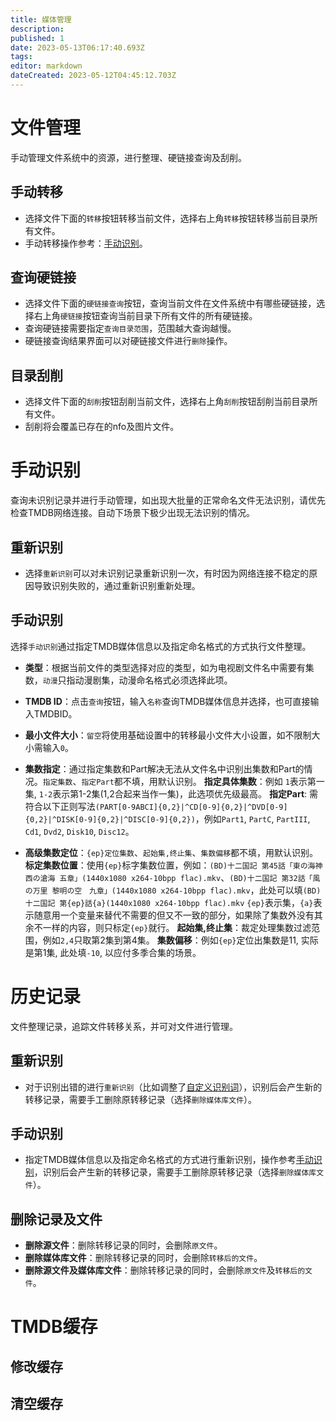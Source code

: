 ```yaml
---
title: 媒体管理
description: 
published: 1
date: 2023-05-13T06:17:40.693Z
tags: 
editor: markdown
dateCreated: 2023-05-12T04:45:12.703Z
---
```


# 文件管理

手动管理文件系统中的资源，进行整理、硬链接查询及刮削。

## 手动转移

- 选择文件下面的`转移`按钮转移当前文件，选择右上角`转移`按钮转移当前目录所有文件。
- 手动转移操作参考：[手动识别](/媒体管理#手动识别)。

## 查询硬链接

- 选择文件下面的`硬链接查询`按钮，查询当前文件在文件系统中有哪些硬链接，选择右上角`硬链接`按钮查询当前目录下所有文件的所有硬链接。
- 查询硬链接需要指定`查询目录范围`，范围越大查询越慢。
- 硬链接查询结果界面可以对硬链接文件进行`删除`操作。


## 目录刮削

- 选择文件下面的`刮削`按钮刮削当前文件，选择右上角`刮削`按钮刮削当前目录所有文件。
- 刮削将会覆盖已存在的nfo及图片文件。

# 手动识别

查询未识别记录并进行手动管理，如出现大批量的正常命名文件无法识别，请优先检查TMDB网络连接。自动下场景下极少出现无法识别的情况。

## 重新识别

- 选择`重新识别`可以对未识别记录重新识别一次，有时因为网络连接不稳定的原因导致识别失败的，通过重新识别重新处理。

## 手动识别

选择`手动识别`通过指定TMDB媒体信息以及指定命名格式的方式执行文件整理。

- **类型**：根据当前文件的类型选择对应的类型，如为电视剧文件名中需要有集数，`动漫`只指动漫剧集，动漫命名格式必须选择此项。
- **TMDB ID**：点击`查询`按钮，输入`名称`查询TMDB媒体信息并选择，也可直接输入TMDBID。
- **最小文件大小**：`留空`将使用基础设置中的转移最小文件大小设置，如不限制大小需输入`0`。
- **集数指定**：通过指定集数和Part解决无法从文件名中识别出集数和Part的情况。`指定集数`、`指定Part`都不填，用默认识别。
  **指定具体集数**：例如 `1`表示第一集, `1-2`表示第1-2集(1,2合起来当作一集)，此选项优先级最高。
  **指定Part**: 需符合以下正则写法`(PART[0-9ABCI]{0,2}|^CD[0-9]{0,2}|^DVD[0-9]{0,2}|^DISK[0-9]{0,2}|^DISC[0-9]{0,2})`，例如`Part1`, `PartC`, `PartIII`, `Cd1`, `Dvd2`, `Disk10`, `Disc12`。
  
- **高级集数定位**：`{ep}定位集数`、`起始集,终止集`、`集数偏移`都不填，用默认识别。
  **标定集数位置**：使用`{ep}`标字集数位置，例如：`(BD)十二国記 第45話「東の海神 西の滄海 五章」(1440x1080 x264-10bpp flac).mkv`、`(BD)十二国記 第32話「風の万里 黎明の空　九章」(1440x1080 x264-10bpp flac).mkv`，此处可以填`(BD)十二国記 第{ep}話{a}(1440x1080 x264-10bpp flac).mkv` `{ep}`表示集，`{a}`表示随意用一个变量来替代不需要的但又不一致的部分，如果除了集数外没有其余不一样的内容，则只标定`{ep}`就行。
  **起始集,终止集**：裁定处理集数过滤范围，例如`2,4`只取第2集到第4集。
  **集数偏移**：例如`{ep}`定位出集数是11, 实际是第1集, 此处填`-10`, 以应付多季合集的场景。

# 历史记录

文件整理记录，追踪文件转移关系，并可对文件进行管理。

## 重新识别

- 对于识别出错的进行`重新识别`（比如调整了[自定义识别词](/自定义识别词)），识别后会产生新的转移记录，需要手工删除原转移记录（选择`删除媒体库文件`）。

## 手动识别

- 指定TMDB媒体信息以及指定命名格式的方式进行重新识别，操作参考[手动识别](/媒体管理#手动识别)，识别后会产生新的转移记录，需要手工删除原转移记录（选择`删除媒体库文件`）。

## 删除记录及文件

- **删除源文件**：删除转移记录的同时，会删除`原文件`。
- **删除媒体库文件**：删除转移记录的同时，会删除`转移后的文件`。
- **删除源文件及媒体库文件**：删除转移记录的同时，会删除`原文件`及`转移后的文件`。

# TMDB缓存
## 修改缓存
## 清空缓存